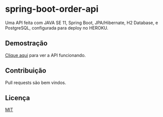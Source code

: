 # spring-boot-order-api

Uma API feita com JAVA SE 11, Spring Boot, JPA/Hibernate, H2 Database, e PostgreSQL, configurada para deploy no HEROKU.

## Demostração

[Clique aqui](https://spring-boot-order-api.herokuapp.com/) para ver a API funcionando.

## Contribuição
Pull requests são bem vindos.

## Licença 
[MIT](https://choosealicense.com/licenses/mit/)